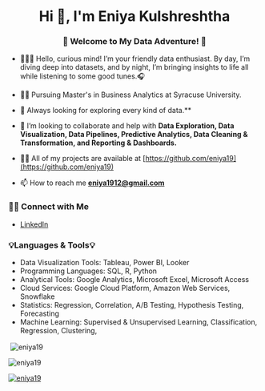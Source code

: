 <h1 align="center">Hi 👋, I'm Eniya Kulshreshtha</h1>
<h3 align="center">🎉 Welcome to My Data Adventure! 🚀</h3>

- 👩🏻‍💻 Hello, curious mind! I’m your friendly data enthusiast. By day, I’m diving deep into datasets, and by night, I’m bringing insights to life  all while listening to some good tunes.🎧
  
- 👩‍💻 Pursuing Master's in Business Analytics at Syracuse University.
  
- 🌱 Always looking for exploring every kind of data.**
  
- 👯  I’m looking to collaborate and help with **Data Exploration, Data Visualization, Data Pipelines, Predictive Analytics, Data Cleaning & Transformation, and Reporting & Dashboards.** 
  
- 👨‍💻 All of my projects are available at [https://github.com/eniya19](https://github.com/eniya19)

- 📫 How to reach me **eniya1912@gmail.com**

### 🙌🏻 Connect with Me
- [LinkedIn](https://www.linkedin.com/in/eniyakulshreshtha/)

### 💡Languages & Tools💡
- Data Visualization Tools: Tableau, Power BI, Looker 
- Programming Languages: SQL, R, Python 
- Analytical Tools: Google Analytics, Microsoft Excel, Microsoft Access 
- Cloud Services: Google Cloud Platform, Amazon Web Services, Snowflake 
- Statistics: Regression, Correlation, A/B Testing, Hypothesis Testing, Forecasting
- Machine Learning: Supervised & Unsupervised Learning, Classification, Regression, Clustering,

<p>&nbsp;<img align="center" src="https://github-readme-stats.vercel.app/api?username=eniya19&show_icons=true&locale=en" alt="eniya19" /></p>

<p><img align="center" src="https://github-readme-streak-stats.herokuapp.com/?user=eniya19&" alt="eniya19" /></p>

<p align="left"> <a href="https://github.com/ryo-ma/github-profile-trophy"><img src="https://github-profile-trophy.vercel.app/?username=eniya19" alt="eniya19" /></a> </p>
